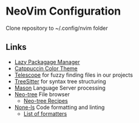 # NeoVim Configuration
Clone repository to  ~/.config/nvim folder

## Links
* [Lazy Packagage Manager](https://github.com/folke/lazy.nvim)
* [Catppuccin Color Theme](https://github.com/catppuccin/nvim)
* [Telescope](https://github.com/nvim-telescope/telescope.nvim) for fuzzy finding files in our projects
* [TreeSitter](https://github.com/nvim-treesitter/nvim-treesitter) for syntax tree structuring
* [Mason](https://github.com/williamboman/mason-lspconfig.nvim) Language Server processing
* [Neo-tree]() File browser
    * [Neo-tree Recipes](https://github.com/nvim-neo-tree/neo-tree.nvim/wiki/Recipes)
* [None-ls](https://github.com/nvimtools/none-ls.nvim?tab=readme-ov-file) Code formatting and linting
    * [List of formatters](https://github.com/nvimtools/none-ls.nvim/blob/main/doc/BUILTINS.md)
